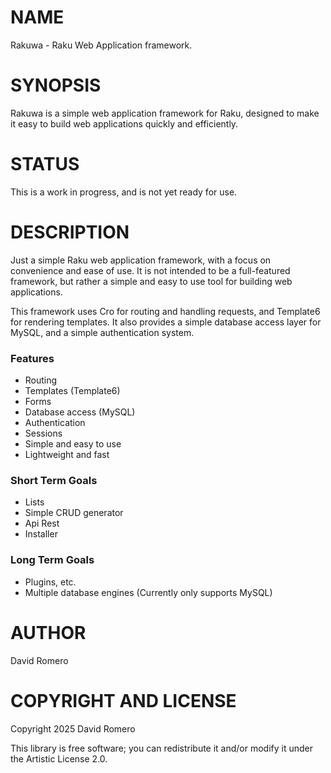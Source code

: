 NAME
====

Rakuwa - Raku Web Application framework.

SYNOPSIS
========

Rakuwa is a simple web application framework for Raku, designed to
make it easy to build web applications quickly and efficiently.

STATUS
======

This is a work in progress, and is not yet ready for use.

DESCRIPTION
===========

Just a simple Raku web application framework, with a focus on
convenience and ease of use. It is not intended to be a full-featured
framework, but rather a simple and easy to use tool for building
web applications.

This framework uses Cro for routing and handling requests, and Template6 for
rendering templates. It also provides a simple database access layer for
MySQL, and a simple authentication system.

### Features

* Routing
* Templates (Template6)
* Forms
* Database access (MySQL)
* Authentication
* Sessions
* Simple and easy to use
* Lightweight and fast

### Short Term Goals

* Lists
* Simple CRUD generator
* Api Rest
* Installer
 
### Long Term Goals

* Plugins, etc.
* Multiple database engines (Currently only supports MySQL)

AUTHOR
======

David Romero

COPYRIGHT AND LICENSE
=====================

Copyright 2025 David Romero

This library is free software; you can redistribute it and/or modify it
under the Artistic License 2.0.